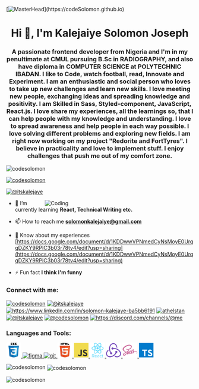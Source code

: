 [![MasterHead](https://media-exp1.licdn.com/dms/imag...)](https://codeSolomon.github.io)
<h1 align="center">Hi 👋, I'm Kalejaiye Solomon Joseph</h1>
<h3 align="center">A passionate frontend developer from Nigeria and I'm in my penultimate at CMUL pursuing B.Sc in RADIOGRAPHY, and also have diploma in COMPUTER SCIENCE at POLYTECHNIC IBADAN. I like to Code, watch football, read, Innovate and Experiment. I am an enthusiastic and social person who loves to take up new challenges and learn new skills. I love meeting new people, exchanging ideas and spreading knowledge and positivity. I am Skilled in Sass, Styled-component, JavaScript, React.js. I love share my experiences, all the learnings so, that I can help people with my knowledge and understanding. I love to spread awareness and help people in each way possible. I love solving different problems and exploring new fields. I am right now working on my project "Redorite and FortTyres". I believe in practicality and love to implement stuff. I enjoy challenges that push me out of my comfort zone.</h3>

<p align="left"> <img src="https://komarev.com/ghpvc/?username=codesolomon&label=Profile%20views&color=0e75b6&style=flat" alt="codesolomon" /> </p>

<p align="left"> <a href="https://github.com/ryo-ma/github-profile-trophy"><img src="https://github-profile-trophy.vercel.app/?username=codesolomon" alt="codesolomon" /></a> </p>

<p align="left"> <a href="https://twitter.com/@itskalejaye" target="blank"><img src="https://img.shields.io/twitter/follow/@itskalejaye?logo=twitter&style=for-the-badge" alt="@itskalejaye" /></a> </p>

<img align="right" alt="Coding" width="400" src="https://cdn.dribbble.com/users/2646423/screenshots/5507196/computer.gif" />


- 🌱 I’m currently learning **React, Technical Writing etc.**

- 📫 How to reach me **solomonkalejaiye@gmail.com**

- 📄 Know about my experiences [https://docs.google.com/document/d/1KDDwwVPNmedCyNsMoyE0UrqqDZKY9RPIC3b03r78tv4/edit?usp=sharing](https://docs.google.com/document/d/1KDDwwVPNmedCyNsMoyE0UrqqDZKY9RPIC3b03r78tv4/edit?usp=sharing)

- ⚡ Fun fact **I think I'm funny**

<h3 align="left">Connect with me:</h3>
<p align="left">
<a href="https://codepen.io/codesolomon" target="blank"><img align="center" src="https://raw.githubusercontent.com/rahuldkjain/github-profile-readme-generator/master/src/images/icons/Social/codepen.svg" alt="codesolomon" height="30" width="40" /></a>
<a href="https://twitter.com/@itskalejaye" target="blank"><img align="center" src="https://raw.githubusercontent.com/rahuldkjain/github-profile-readme-generator/master/src/images/icons/Social/twitter.svg" alt="@itskalejaye" height="30" width="40" /></a>
<a href="https://linkedin.com/in/https://www.linkedln.com/in/solomon-kalejaye-ba5bb6191" target="blank"><img align="center" src="https://raw.githubusercontent.com/rahuldkjain/github-profile-readme-generator/master/src/images/icons/Social/linked-in-alt.svg" alt="https://www.linkedln.com/in/solomon-kalejaye-ba5bb6191" height="30" width="40" /></a>
<a href="https://codesandbox.com/athelstan" target="blank"><img align="center" src="https://raw.githubusercontent.com/rahuldkjain/github-profile-readme-generator/master/src/images/icons/Social/codesandbox.svg" alt="athelstan" height="30" width="40" /></a>
<a href="https://instagram.com/@itskalejaye" target="blank"><img align="center" src="https://raw.githubusercontent.com/rahuldkjain/github-profile-readme-generator/master/src/images/icons/Social/instagram.svg" alt="@itskalejaye" height="30" width="40" /></a>
<a href="https://hashnode.com/@codesolomon" target="blank"><img align="center" src="https://raw.githubusercontent.com/rahuldkjain/github-profile-readme-generator/master/src/images/icons/Social/hashnode.svg" alt="@codesolomon" height="30" width="40" /></a>
<a href="https://discord.gg/https://discord.com/channels/@me" target="blank"><img align="center" src="https://raw.githubusercontent.com/rahuldkjain/github-profile-readme-generator/master/src/images/icons/Social/discord.svg" alt="https://discord.com/channels/@me" height="30" width="40" /></a>
</p>

<h3 align="left">Languages and Tools:</h3>
<p align="left"> <a href="https://www.w3schools.com/css/" target="_blank" rel="noreferrer"> <img src="https://raw.githubusercontent.com/devicons/devicon/master/icons/css3/css3-original-wordmark.svg" alt="css3" width="40" height="40"/> </a> <a href="https://www.figma.com/" target="_blank" rel="noreferrer"> <img src="https://www.vectorlogo.zone/logos/figma/figma-icon.svg" alt="figma" width="40" height="40"/> </a> <a href="https://git-scm.com/" target="_blank" rel="noreferrer"> <img src="https://www.vectorlogo.zone/logos/git-scm/git-scm-icon.svg" alt="git" width="40" height="40"/> </a> <a href="https://www.w3.org/html/" target="_blank" rel="noreferrer"> <img src="https://raw.githubusercontent.com/devicons/devicon/master/icons/html5/html5-original-wordmark.svg" alt="html5" width="40" height="40"/> </a> <a href="https://developer.mozilla.org/en-US/docs/Web/JavaScript" target="_blank" rel="noreferrer"> <img src="https://raw.githubusercontent.com/devicons/devicon/master/icons/javascript/javascript-original.svg" alt="javascript" width="40" height="40"/> </a> <a href="https://reactjs.org/" target="_blank" rel="noreferrer"> <img src="https://raw.githubusercontent.com/devicons/devicon/master/icons/react/react-original-wordmark.svg" alt="react" width="40" height="40"/> </a> <a href="https://redux.js.org" target="_blank" rel="noreferrer"> <img src="https://raw.githubusercontent.com/devicons/devicon/master/icons/redux/redux-original.svg" alt="redux" width="40" height="40"/> </a> <a href="https://sass-lang.com" target="_blank" rel="noreferrer"> <img src="https://raw.githubusercontent.com/devicons/devicon/master/icons/sass/sass-original.svg" alt="sass" width="40" height="40"/> </a> <a href="https://www.typescriptlang.org/" target="_blank" rel="noreferrer"> <img src="https://raw.githubusercontent.com/devicons/devicon/master/icons/typescript/typescript-original.svg" alt="typescript" width="40" height="40"/> </a> </p>

<p><img align="left" src="https://github-readme-stats.vercel.app/api/top-langs?username=codesolomon&show_icons=true&locale=en&layout=compact" alt="codesolomon" /></p>

<p>&nbsp;<img align="center" src="https://github-readme-stats.vercel.app/api?username=codesolomon&show_icons=true&locale=en" alt="codesolomon" /></p>

<p><img align="center" src="https://github-readme-streak-stats.herokuapp.com/?user=codesolomon&" alt="codesolomon" /></p>
